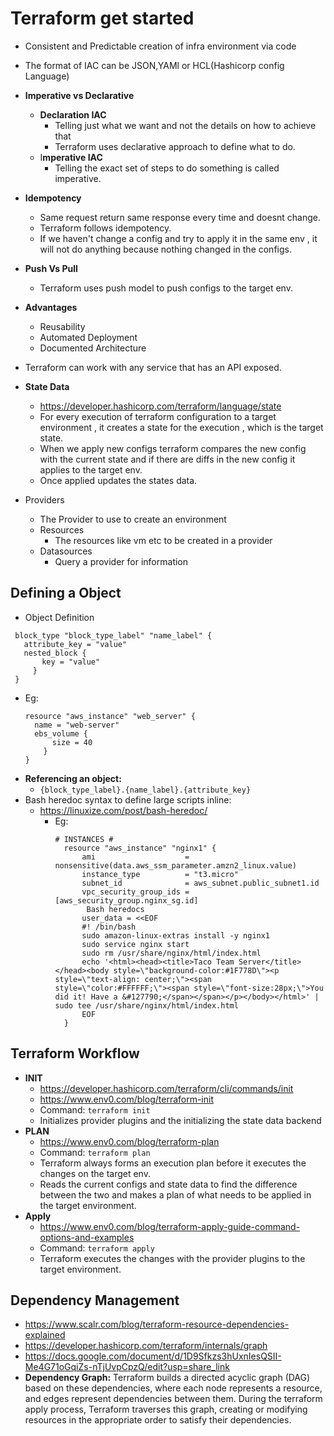# Terraform get started
- Consistent and Predictable creation of infra environment via code
- The format of IAC can be JSON,YAMl or HCL(Hashicorp config Language)
- **Imperative vs Declarative**
  - **Declaration IAC**
    - Telling just what we want and not the details on how to achieve that
    - Terraform uses declarative approach to define what to do.
  - I**mperative IAC**
    - Telling the exact set of steps to do something is called imperative.
- **Idempotency**
  - Same request return same response every time and doesnt change.
  - Terraform follows idempotency.
  - If we haven't change a config and try to apply it in the same env , it will not do anything because nothing changed in the configs.
- **Push Vs Pull**
  - Terraform uses push model to push configs to the target env.
- **Advantages**
  - Reusability
  - Automated Deployment
  - Documented Architecture
- Terraform can work with any service that has an API exposed.
- **State Data**
  - https://developer.hashicorp.com/terraform/language/state
  - For every execution of terraform configuration to a target environment , it creates a state for the execution , 
    which is the target state.
  - When we apply new configs terraform compares the new config with the current state and if there are diffs in the new
     config it applies to the target env.
  - Once applied updates the states data.

- Providers
  - The Provider to use to create an environment
  - Resources
    - The resources like vm etc to be created in a provider
  - Datasources
    - Query a provider for information

## **Defining a Object**
- Object Definition
 ```
  block_type "block_type_label" "name_label" {
    attribute_key = "value"
    nested_block {
        key = "value"
      }
  }
  ```
  
  - Eg: 
    ```
    resource "aws_instance" "web_server" {
      name = "web-server"
      ebs_volume {
          size = 40
        }
    }

    ```
- **Referencing an object:**
  - `{block_type_label}.{name_label}.{attribute_key}`
- Bash heredoc syntax to define large scripts inline:
  - https://linuxize.com/post/bash-heredoc/
    - Eg:
      ``` 
      # INSTANCES #
        resource "aws_instance" "nginx1" {
            ami                    = nonsensitive(data.aws_ssm_parameter.amzn2_linux.value)
            instance_type          = "t3.micro"
            subnet_id              = aws_subnet.public_subnet1.id
            vpc_security_group_ids = [aws_security_group.nginx_sg.id]
             Bash heredocs
            user_data = <<EOF
            #! /bin/bash
            sudo amazon-linux-extras install -y nginx1
            sudo service nginx start
            sudo rm /usr/share/nginx/html/index.html
            echo '<html><head><title>Taco Team Server</title></head><body style=\"background-color:#1F778D\"><p style=\"text-align: center;\"><span style=\"color:#FFFFFF;\"><span style=\"font-size:28px;\">You did it! Have a &#127790;</span></span></p></body></html>' | sudo tee /usr/share/nginx/html/index.html
            EOF
        }
      ```
      
  
## Terraform Workflow
- **INIT**
  - https://developer.hashicorp.com/terraform/cli/commands/init
  - https://www.env0.com/blog/terraform-init
  - Command: `terraform init`
  - Initializes provider plugins and the initializing the state data backend
- **PLAN**
  - https://www.env0.com/blog/terraform-plan
  - Command: `terraform plan`
  - Terraform always forms an execution plan before it executes the changes on the target env.
  - Reads the current configs and state data to find the difference between the two and makes a plan of what needs to be
     applied in the target environment.
- **Apply**
  - https://www.env0.com/blog/terraform-apply-guide-command-options-and-examples
  - Command: `terraform apply`
  - Terraform executes the changes with the provider plugins to the target environment.

## Dependency Management
- https://www.scalr.com/blog/terraform-resource-dependencies-explained
- https://developer.hashicorp.com/terraform/internals/graph
- https://docs.google.com/document/d/1D9Sfkzs3hUxnIesQSII-Me4G71oGqiZs-nTjUvpCpzQ/edit?usp=share_link
- **Dependency Graph:**
  Terraform builds a directed acyclic graph (DAG) based on these dependencies, where each node represents a resource,
   and edges represent dependencies between them. During the terraform apply process, Terraform traverses this graph, 
   creating or modifying resources in the appropriate order to satisfy their dependencies.
